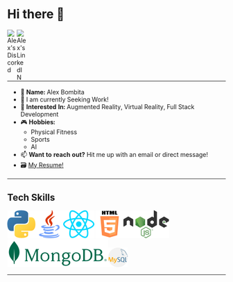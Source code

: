 <!--
**CurryFriedRice/CurryFriedRice** is a ✨ _special_ ✨ repository because its `README.md` (this file) appears on your GitHub profile.

- 🔭 I’m currently working on A lot of different projects that include. 
- 🌱 I’m currently learning Coding Dojo Coding bootcamp
- 👯 I’m looking to collaborate on ...
- 🤔 I’m looking for help with finding work!
- 💬 Ask me about React or C#
- 📫 How to reach me: Hit me up with an email or direct message!
- 😄 Pronouns: [He, Him, They, Them]
- ⚡ Fun fact: 
-->

# Hi there 👋
<!-- <a href="https://www.instagram.com/abhisheknaiidu/">
    <img align="left" alt="Abhishek's Instagram" width="22px" src="https://raw.githubusercontent.com/hussainweb/hussainweb/main/icons/instagram.png" />
</a> -->
<a href="https://discordapp.com/users/943243380253683783">
  <img align="left" alt="Alex's Discord" width="22px" src="https://raw.githubusercontent.com/peterthehan/peterthehan/master/assets/discord.svg" />
</a>
<!-- <a href="https://twitter.com/abhisheknaiidu">
  <img align="left" alt="Abhishek Naidu | Twitter" width="22px" src="https://raw.githubusercontent.com/peterthehan/peterthehan/master/assets/twitter.svg" />
</a> -->
<a href="https://www.linkedin.com/in/alex-bombita-a02a67240/">
  <img align="left" alt="Alex's LinkedIN" width="22px" src="https://raw.githubusercontent.com/peterthehan/peterthehan/master/assets/linkedin.svg" />
</a>
<!-- GET A REAL BANNER -->
<br>
<br>
<table>
  <tr>
    <td style="width:50%">
      <ul>
        <li> 📛 <b>Name:</b> Alex Bombita</li>
        <!-- <li> 🌱 <b>Active Projects: </b></li>
            <ul>
                <li>Learning Unity</li>
                <li>Discord Sticker Chatbot</li> -->
            <!-- </ul> -->
        <li> 🔭 I am currently Seeking Work! </li>
        <li> 🌽 <b>Interested In:</b> Augmented Reality, Virtual Reality, Full Stack Development</li>
        <li> 🎮 <b>Hobbies:</b>
          <ul>
            <li> Physical Fitness </li>
            <li> Sports </li> 
            <li> AI </li>
          </ul>
        </li>
        <!-- <li> 💬 How was your Day? </li> -->
        <li> 📫 <b>Want to reach out?</b> Hit me up with an email or direct message! </li>
        <li> 🗃 <a href="https://drive.google.com/file/d/18ubIiwFOc_NGa3v6ZKLr1nO13fjHmaJA/view?usp=sharing"> My Resume! </a> </li>
    </td>
    <!-- <td style="width:50%">
        <img src=./Assets/img/ScrollingItem.gif style="width:500px"/>
        <div>
            <a href="https://storyset.com/web">Web illustrations by Storyset</a>
            <p>Animated using Figma, <a href="https://www.figma.com/community/plugin/733025261168520714/Figmotion">Figmotion</a><p>
        </div>
    </td> -->
  </tr>
</table> 

<h2>Tech Skills</h2>

<!-- i -->
<img src="./Assets/img/Logos/png/Python.png" alt="Python Logo" height=64px/><img src="./Assets/img/Logos/png/java.png" alt="Java Logo" height=64px/><img src="./Assets/img/Logos/png/React.png" alt="React Logo" height=64px/>
<img src="./Assets/img/Logos/png/HTML_Badge.png" alt="HTML 5 Logo" height=64px/><img src="./Assets/img/Logos/png/Node.png" alt="Node JS Logo" height=64px/><img src="./Assets/img/Logos/png/Mongo.png" alt="MongoDB Logo" height=64px/><img src="./Assets/img/Logos/png/mysql.png" alt="MySQL" height=45px/>
<!-- <img src="./Assets/img/Logos/png/Unity.png" alt="Unity Logo" height=64px/> -->

<hr>
<!-- <p>* Not all live Links may work. If there are repo links that do not work let me know and I'll update them.</p> -->

<!-- <h2>
                <b><img src=./Assets/img/babybird.ico style="height:32px"/>Baby Bird | <a href="https://github.com/bdulude/twitter-baby-birding">Github</a> | <a href="http://penguin.recipes/">Live</a></b>
</h2> -->
<!-- <table>
    <tr>
        <td width=50%>
            <p>Except it's with Tweets instead of partially digested fish</p>
            <p>With our application we generate tweets using an algorithim that takes the past 100 tweets of a specified user, OR uses a dataset of a personality to generate a tweet that is something that user would say.</p>
            <p>The quality of tweets may vary but it will let you see a snapshot of that user's most recent tweets.</p>
        </td>
        <td width=50%>
            <img src=./Assets/img/TweetGenerator.gif alt="Baby Bird Tweet Generator Gif" width=500px>
        </td>
    </tr>
</table> -->

<!-- <h2>
    <b>React Messaging | <a href="https://github.com/CurryFriedRice/react_messaging">Github</a> | <a>Live</a</b>  
<!-- </h2>
<table>
    <tr>
        <td width=50%>
            <img src=./Assets/img/messenger/Messaging_create_channel_messaging.gif alt="React Messaging Gif"style="width:500px">
        </td>
        <td width=50%>
            <p>A messaging web application so to explore the functionality of web sockets and events.<p>
            <p>This web Application utilizes a full MERN stack and focuses around utilizing socket.io to create real time messaging between multiple clients.</p>
            <p>A quick prototype to build out functionality and undertand the underlaying foundations of web socket communications.</p>
        </td>
    </tr> -->
<!-- </table> -->


<!-- <h2>
  <b>Master Duel Deck Builder | <a href="https://github.com/CurryFriedRice/masterduel_deckbuilder">Github</a> <!--| a>Live</a</b>  
</h2> 
<!-- <table>
    <tr>
        <td width=50%>
            <p>An online deckbuilding service for the online card game Yu-gi-oh master duel.<p>
            <p>Leverages the unofficial Duel Monsters API to collect data.</p>
            <p>This experience allows users to build a deck by searching card names with hotkeys to add and remove cards. </p>
        </td>
        <td width=50%>
            <img src=./Assets/img/masterduel/dashboard.gif alt="Deck Builder Gif"style="width:500px">
        </td>
    </tr>
</table> -->




<!-- <hr> -->

<!-- TODO -->
<!-- 
    I don't know... Do Hobby Stuff?
    Coding Dojo Badges here
    Github Badges
 -->



